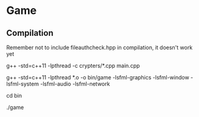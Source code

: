 # Game
## Compilation
Remember not to include fileauthcheck.hpp in compilation, it doesn't work yet

g++ -std=c++11 -lpthread -c crypters/\*.cpp main.cpp

g++ -std=c++11 -lpthread \*.o -o bin/game -lsfml-graphics -lsfml-window -lsfml-system -lsfml-audio -lsfml-network

cd bin

./game
